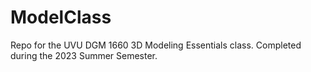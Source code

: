 # ModelClass
Repo for the UVU DGM 1660 3D Modeling Essentials class.
Completed during the 2023 Summer Semester.
